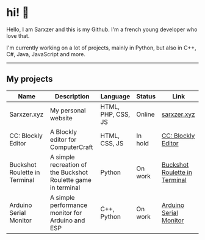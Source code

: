 # hi!  👋
Hello, I am Sarxzer and this is my Github. I'm a french young developer who love that.

I'm currently working on a lot of projects, mainly in Python, but also in C++, C#, Java, JavaScript and more.

---
## My projects

| Name | Description | Language | Status | Link |
|------|-------------|----------|--------|------|
| Sarxzer.xyz | My personal website | HTML, PHP, CSS, JS | Online | [sarxzer.xyz](https://sarxzer.xyz) |
| CC: Blockly Editor | A Blockly editor for ComputerCraft | HTML, CSS, JS | In hold | [CC: Blockly Editor](https://sarxzer.xyz/projects/cc-blockly-editor/) |
| Buckshot Roulette in Terminal | A simple recreation of the Buckshot Roulette game in terminal | Python | On work | [Buckshot Roulette in Terminal](https://github.com/Sarxzer/Buckshot-Roulette-in-Terminal) |
| Arduino Serial Monitor | A simple performance monitor for Arduino and ESP | C++, Python | On work | [Arduino Serial Monitor](https://github.com/Sarxzer/arduino-serial-monitor) |
